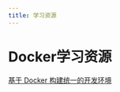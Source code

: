 ```yaml
---
title: 学习资源
---
```


# Docker学习资源
[基于 Docker 构建统一的开发环境](https://juejin.cn/post/6991026939934801951)










